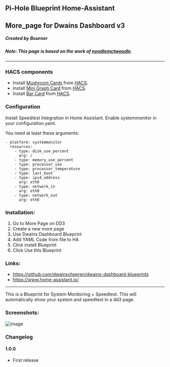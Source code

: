 ## Pi-Hole Blueprint Home-Assistant
## More_page for Dwains Dashboard v3
##### Created by Bourner
##### Note: This page is based on the work of [noodlemctwoodle](https://github.com/noodlemctwoodle). 
---

### HACS components

- Install [Mushroom Cards](https://github.com/piitaya/lovelace-mushroom) from [HACS](https://hacs.xyz).
- Install [Mini Graph Card](https://github.com/kalkih/mini-graph-card) from [HACS](https://hacs.xyz).
-  Install [Bar Card](https://github.com/custom-cards/bar-card) from [HACS](https://hacs.xyz).

### Configuration

Install Speedtest Integration in Home Assistant. 
Enable systemmonitor in your configuration.yaml.

You need at least these arguments:

```
- platform: systemmonitor
  resources:
    - type: disk_use_percent
      arg: / 
    - type: memory_use_percent      
    - type: processor_use     
    - type: processor_temperature
    - type: last_boot
    - type: ipv4_address
      arg: eth0
    - type: network_in
      arg: eth0     
    - type: network_out
      arg: eth0       
```      



### Installation: 
  
1.  Go to More Page on DD3
2.  Create a new more page
3.  Use Dwains Dashboard Blueprint
4.  Add YAML Code from file to HA
5.  Click install Blueprint
6.  Click Use this Blueprint


### Links:
* https://github.com/dwainscheeren/dwains-dashboard-blueprints
* https://www.home-assistant.io/

---

This is a Blueprint for System Monitoring + Speedtest.
This will automatically show your system and speedtest in a dd3 page.

### Screenshots:

![image](https://user-images.githubusercontent.com/64064679/165933186-182a1e1e-2cc7-47b4-9c70-90195e051f54.png)

### Changelog
#### 1.0.0
- First release


